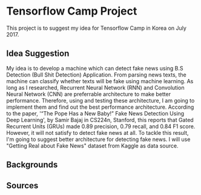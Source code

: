 # Tensorflow Camp Project
This project is to suggest my idea for Tensorflow Camp in Korea on July 2017.
## Idea Suggestion
My idea is to develop a machine which can detect fake news using B.S Detection (Bull Shit Detection) Application. From parsing news texts, the machine can classify whether texts will be fake using machine learning. As long as I researched, Recurrent Neural Network (RNN) and Convolution Neural Network (CNN) are preferrable architecture to make better performance. Therefore, using and testing these architecture, I am going to implement them and find out the best performance architecture. According to the paper, '“The Pope Has a New Baby!” Fake News Detection Using Deep Learning', by Samir Bajaj in CS224n, Stanford, this reports that Gated Recurrent Units (GRUs) made 0.89 precision, 0.79 recall, and 0.84 F1 score. However, it will not satisfy to detect fake news at all. To tackle this result, I'm going to suggest better architecture for detecting fake news. I will use "Getting Real about Fake News" dataset from Kaggle as data source.
## Backgrounds
## Sources
